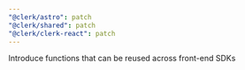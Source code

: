 ```yaml
---
"@clerk/astro": patch
"@clerk/shared": patch
"@clerk/clerk-react": patch
---
```


Introduce functions that can be reused across front-end SDKs

